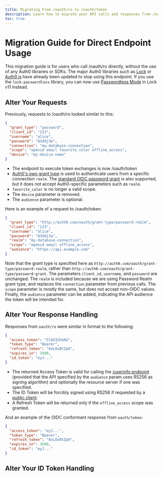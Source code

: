 ```yaml
---
title: Migrating From /oauth/ro to /oauth/token
description: Learn how to migrate your API calls and responses from /oauth/ro to /oauth/token
toc: true
---
```

# Migration Guide for Direct Endpoint Usage

This migration guide is for users who call /oauth/ro directly, without the use of any Auth0 libraries or SDKs. The major Auth0 libraries such as [Lock](/libraries/lock) or [Auth0.js](/libraries/auth0js) have already been updated to stop using this endpoint. If you use the `lock-passwordless` library, you can now use [Passwordless Mode](/) in Lock v11 instead.

## Alter Your Requests

Previously, requests to /oauth/ro looked similar to this:

```json
{
  "grant_type": "password",
  "client_id": "123",
  "username": "alice",
  "password": "A3ddj3w",
  "connection": "my-database-connection",
  "scope": "openid email favorite_color offline_access",
  "device": "my-device-name"
}
```

* The endpoint to execute token exchanges is now /oauth/token
* [Auth0's own grant type](/api-auth/tutorials/password-grant#realm-support) is used to authenticate users from a specific connection `realm`. The [standard OIDC password grant](/api-auth/tutorials/password-grant) is also supported, but it does not accept Auth0-specific parameters such as `realm`.
* `favorite_color` is no longer a valid scope.
* The `device` parameter is removed.
* The `audience` parameter is optional.

Here is an example of a request to /oauth/token:

```json
{
  "grant_type": "http://auth0.com/oauth/grant-type/password-realm",
  "client_id": "123",
  "username": "alice",
  "password": "A3ddj3w",
  "realm": "my-database-connection",
  "scope": "openid email offline_access",
  "audience": "https://api.example.com"
}
```

Note that the grant type is specified here as `http://auth0.com/oauth/grant-type/password-realm`, rather than `http://auth0.com/oauth/grant-type/password-grant`. The parameters `client_id`, `username`, and `password` are unchanged. The `realm` is included because we are using Password Realm grant type, and replaces the `connection` parameter from previous calls. The `scope` parameter is mostly the same, but does not accept non-OIDC values. Finally, the `audience` parameter can be added, indicating the API audience the token will be intended for.

## Alter Your Response Handling

Responses from `oauth/ro` were similar in format to the following:

```json
{
  "access_token": "SlAV32hkKG",
  "token_type": "Bearer",
  "refresh_token": "8xLOxBtZp8",
  "expires_in": 3600,
  "id_token": "eyJ..."
}
```

* The returned Access Token is valid for calling the [/userinfo endpoint](/api/authentication#get-user-info) (provided that the API specified by the `audience` param uses RS256 as signing algorithm) and optionally the resource server if one was specified.
* The ID Token will be forcibly signed using RS256 if requested by a [public client](/clients/client-types#public-clients).
* A Refresh Token will be returned only if the `offline_access` scope was granted.

And an example of the OIDC conformant response from `oauth/token`:

```json
{
  "access_token": "eyJ...",
  "token_type": "Bearer",
  "refresh_token": "8xLOxBtZp8",
  "expires_in": 3600,
  "id_token": "eyJ..."
}
```

## Alter Your ID Token Handling


